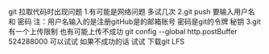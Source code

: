 git 拉取代码时出现问题
1.有可能是网络问题   多试几次
2.git push 要输入用户名 和 密码  注：用户名输入的是注册gitHub是的邮箱账号 密码是git的令牌 秘钥 
3.git 有一个上传限制  也有可能上传不成功 git config --global http.postBuffer 524288000 可以试试
  如果不成功的话 试试 下载git LFS
